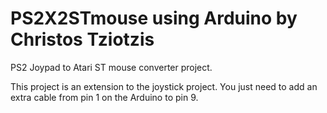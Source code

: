 # PS2X2STmouse using Arduino by Christos Tziotzis
PS2 Joypad to Atari ST mouse converter project. 

This project is an extension to the joystick project. You just need to add an extra cable from pin 1 on the Arduino to pin 9. 

